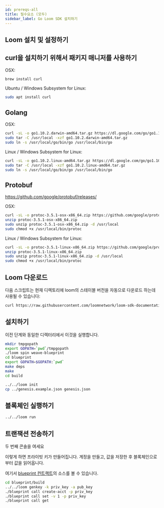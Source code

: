 ```yaml
---
id: prereqs-all
title: 필수요소 (모두)
sidebar_label: Go Loom SDK 설치하기
---
```

## Loom 설치 및 설정하기

## curl을 설치하기 위해서 패키지 매니저를 사용하기

OSX:

```bash
brew install curl
```

Ubuntu / Windows Subsystem for Linux:

```bash
sudo apt install curl
```

## Golang

OSX:

```bash
curl -sL -o go1.10.2.darwin-amd64.tar.gz https://dl.google.com/go/go1.10.2.darwin-amd64.tar.gz
sudo tar -C /usr/local -xzf go1.10.2.darwin-amd64.tar.gz
sudo ln -s /usr/local/go/bin/go /usr/local/bin/go
```

Linux / Windows Subsystem for Linux:

```bash
curl -sL -o go1.10.2.linux-amd64.tar.gz https://dl.google.com/go/go1.10.2.linux-amd64.tar.gz
sudo tar -C /usr/local -xzf go1.10.2.linux-amd64.tar.gz
sudo ln -s /usr/local/go/bin/go /usr/local/bin/go
```

## Protobuf

https://github.com/google/protobuf/releases/

OSX:

```bash
curl -sL -o protoc-3.5.1-osx-x86_64.zip https://github.com/google/protobuf/releases/download/v3.5.1/protoc-3.5.1-osx-x86_64.zip
unzip protoc-3.5.1-osx-x86_64.zip
sudo unzip protoc-3.5.1-osx-x86_64.zip -d /usr/local
sudo chmod +x /usr/local/bin/protoc
```

Linux / Windows Subsystem for Linux:

```bash
curl -sL -o protoc-3.5.1-linux-x86_64.zip https://github.com/google/protobuf/releases/download/v3.5.1/protoc-3.5.1-linux-x86_64.zip
unzip protoc-3.5.1-linux-x86_64.zip
sudo unzip protoc-3.5.1-linux-x86_64.zip -d /usr/local
sudo chmod +x /usr/local/bin/protoc
```

## Loom 다운로드

다음 스크립트는 현재 디렉토리에 loom의 스테이블 버전을 자동으로 다운로드 하는데 사용될 수 있습니다:

```bash
curl https://raw.githubusercontent.com/loomnetwork/loom-sdk-documentation/master/scripts/get_loom.sh | sh
```

## 설치하기

이전 단계와 동일한 디렉터리에서 이것을 실행합니다.

```bash
mkdir tmpgopath
export GOPATH=`pwd`/tmpgopath
./loom spin weave-blueprint
cd blueprint
export GOPATH=$GOPATH:`pwd`
make deps
make
cd build

../../loom init
cp ../genesis.example.json genesis.json
```

## 블록체인 실행하기

```bash
../../loom run
```

## 트랜잭션 전송하기

두 번째 콘솔을 여세요

이렇게 하면 프라이빗 키가 만들어집니다. 계정을 만들고, 값을 저장한 후 블록체인으로부터 값을 읽어옵니다.

여기서 [blueprint 컨트랙트](https://github.com/loomnetwork/weave-blueprint)의 소스를 볼 수 있습니다.

```bash
cd blueprint/build
../../loom genkey -k priv_key -a pub_key
./blueprint call create-acct -p priv_key
./blueprint call set -v 1 -p priv_key
./blueprint call get
```